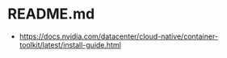 # README.md

* https://docs.nvidia.com/datacenter/cloud-native/container-toolkit/latest/install-guide.html
